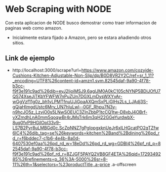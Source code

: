 # Web Scraping with NODE
Con esta aplicacion de NODE busco demostrar como traer informacion de paginas web como amazon.

- Inicialmente estara fijado a Amazon, pero se estara añadiendo otros sitios.
## Link de ejemplo
- http://localhost:3000/scrape?url=https://www.amazon.com/cozyide-Cushions-Kitchen-Adjustable-Non-Slip/dp/B0D8VR2Y2C/ref=sr_1_11?_encoding=UTF8%26content-id=amzn1.sym.82545daf-9a90-4f78-b3cc-f9f3e191c9ad%26dib=eyJ2IjoiMSJ9.6aglJM0A0kC105cNYNP5BDlJOfU7QS74XseJjTKbYFWFW7nPuZUn7DGXLmDysWXYvAr-wGgVzf11g0z_bh1yLPMTfnuUJiGpaAXQmSxPLjGIHs2Ls_LJAdj3S-gQjaHImgdUstc6Mry_UN7hIuLwl--0GF_Rhpu7N3y-n9hcJO5z_LzvjO0s5LNwSOEUC3ZInZbbP1tcCQ1tw-D8xbJ4OBrf-vXZmdhLnA0mm5qoqwBr4rJMsTrk6m3qH22GGeYurdwbX-8uq0fvP9HGjlOpI33v9-LS7B2Pyr8uLMBGd0c.ScZpNNZ7gPgIopgxknUeJr6xILHGcatPO2qTZfw6IC4%26dib_tag=se%26keywords=kitchen%2Band%2Bdining%26pd_rd_r=f6bddec7-c1b6-4e4b-8a0d-6407530ef0aa%26pd_rd_w=18eDd%26pd_rd_wg=GDBI4%26pf_rd_p=82545daf-9a90-4f78-b3cc-f9f3e191c9ad%26pf_rd_r=8ZJGF5PAYQ2VB8GF4ETA%26qid=1729349285%26refinements=p_36%3A-5000%26sr=8-11%26th=1&selectors=%23productTitle,.a-price .a-offscreen
